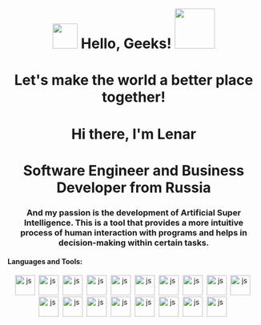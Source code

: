 <h1 align="center"><img src="https://media.giphy.com/media/hvRJCLFzcasrR4ia7z/giphy.gif" width="50"> Hello, Geeks! <img src="https://i.pinimg.com/originals/8a/a4/59/8aa4595fb24b6ed585dddac4622b2445.gif" width="80"></h1>

<div id="header" align="center">
  <h1>Let's make the world a better place together!</h1>
</div>

<div id="header" align="center">
  <h1>Hi there, I'm Lenar</h1>
  <h1> Software Engineer and Business Developer from Russia</h1>
</div>

<div id="header" align="center">
  <h3> And my passion is the development of Artificial Super Intelligence. This is a tool that provides a more intuitive process of human interaction with programs and helps in decision-making within certain tasks.</h3>
</div>


#### Languages and Tools:

<div id="pictures" align="center">
  <a>
    <img src="https://cdn.jsdelivr.net/gh/devicons/devicon@latest/icons/java/java-original-wordmark.svg"
    title="js" width="40" height="40"/>&nbsp;
    <img src="https://cdn.jsdelivr.net/gh/devicons/devicon@latest/icons/c/c-original.svg" 
    title="js" width="40" height="40"/>&nbsp;
    <img src="https://cdn.jsdelivr.net/gh/devicons/devicon@latest/icons/python/python-original-wordmark.svg"
    title="js" width="40" height="40"/>&nbsp;
    <img src="https://cdn.jsdelivr.net/gh/devicons/devicon@latest/icons/julia/julia-original.svg"
    title="js" width="40" height="40"/>&nbsp;
    <img src="https://cdn.jsdelivr.net/gh/devicons/devicon@latest/icons/css3/css3-original.svg"
    title="js" width="40" height="40"/>&nbsp;
    <img src="https://cdn.jsdelivr.net/gh/devicons/devicon@latest/icons/html5/html5-original.svg"
    title="js" width="40" height="40"/>&nbsp;
    <img src="https://cdn.jsdelivr.net/gh/devicons/devicon@latest/icons/intellij/intellij-original.svg" 
    title="js" width="40" height="40"/>&nbsp;
    <img src="https://cdn.jsdelivr.net/gh/devicons/devicon@latest/icons/pycharm/pycharm-original.svg"
    title="js" width="40" height="40"/>&nbsp;
    <img src="https://cdn.jsdelivr.net/gh/devicons/devicon@latest/icons/git/git-original.svg"
    title="js" width="40" height="40"/>&nbsp;
    <img src="https://cdn.jsdelivr.net/gh/devicons/devicon@latest/icons/github/github-original.svg"
    title="js" width="40" height="40"/>&nbsp;
    <img src="https://cdn.jsdelivr.net/gh/devicons/devicon@latest/icons/linux/linux-original.svg"
    title="js" width="40" height="40"/>&nbsp; 
    <img src="https://cdn.jsdelivr.net/gh/devicons/devicon@latest/icons/postgresql/postgresql-original.svg"
    title="js" width="40" height="40"/>&nbsp;
    <img src="https://cdn.jsdelivr.net/gh/devicons/devicon@latest/icons/swagger/swagger-original.svg"
    title="js" width="40" height="40"/>&nbsp;
    <img src="https://cdn.jsdelivr.net/gh/devicons/devicon@latest/icons/docker/docker-original.svg"
    title="js" width="40" height="40"/>&nbsp;
    <img src="https://cdn.jsdelivr.net/gh/devicons/devicon@latest/icons/pandas/pandas-original.svg"
    title="js" width="40" height="40"/>&nbsp;
    <img src="https://cdn.jsdelivr.net/gh/devicons/devicon@latest/icons/postman/postman-original.svg"
    title="js" width="40" height="40"/>&nbsp;
    <img src="https://cdn.jsdelivr.net/gh/devicons/devicon@latest/icons/nginx/nginx-original.svg"
    title="js" width="40" height="40"/>&nbsp;
    <img src="https://cdn.jsdelivr.net/gh/devicons/devicon@latest/icons/typescript/typescript-original.svg"
    title="js" width="40" height="40"/>&nbsp;
  </a>
</div>
